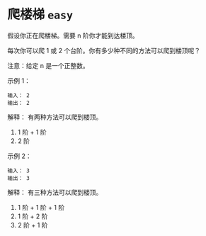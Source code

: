 # 爬楼梯 `easy`

假设你正在爬楼梯。需要 n 阶你才能到达楼顶。

每次你可以爬 1 或 2 个台阶。你有多少种不同的方法可以爬到楼顶呢？

注意：给定 n 是一个正整数。

示例 1：

```
输入： 2
输出： 2
```

解释： 有两种方法可以爬到楼顶。
1.  1 阶 + 1 阶
2.  2 阶

示例 2：

```
输入： 3
输出： 3
```

解释： 有三种方法可以爬到楼顶。
1.  1 阶 + 1 阶 + 1 阶
2.  1 阶 + 2 阶
3.  2 阶 + 1 阶
